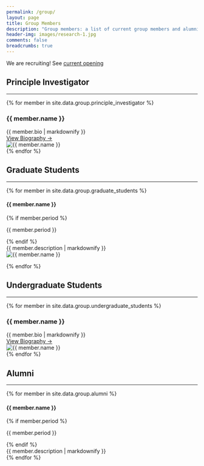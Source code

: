 ```yaml
---
permalink: /group/
layout: page
title: Group Members
description: "Group members: a list of current group members and alumni."
header-img: images/research-1.jpg
comments: false
breadcrumbs: true
---
```


We are recruiting! See [current opening]({{site.url}}/opening)


## Principle Investigator
-----

{% for member in site.data.group.principle_investigator %}
<div class="pi-card">
  <div class="pi-info">
    <h3>{{ member.name }}</h3>
      <div class="member-bio">{{ member.bio | markdownify }}</div>
    <a href="{{ site.url }}{{ member.bio_link }}" class="member-link">View Biography →</a>
  </div>
  <div class="pi-photo">
    <img src="{{ site.url }}/{{ member.image }}" alt="{{ member.name }}">
  </div>
</div>
{% endfor %}

## Graduate Students
-----

{% for member in site.data.group.graduate_students %}
<div class="pi-card">
  <div class="pi-info">
      <h4>{{ member.name }}</h4>
      {% if member.period %}<p class="member-period">{{ member.period }}</p>{% endif %}
      <div class="member-description">{{ member.description | markdownify }}</div>
  </div>
  <div class="pi-photo">
    <img src="{{ site.url }}/{{ member.image }}" alt="{{ member.name }}">
  </div>
</div>

{% endfor %}


## Undergraduate Students
-----

<div class="member-grid">
{% for member in site.data.group.undergraduate_students %}
<div class="pi-card">
  <div class="pi-info">
    <h3>{{ member.name }}</h3>
      <div class="member-bio">{{ member.bio | markdownify }}</div>
    <a href="{{ site.url }}{{ member.bio_link }}" class="member-link">View Biography →</a>
  </div>
  <div class="pi-photo">
    <img src="{{ site.url }}/{{ member.image }}" alt="{{ member.name }}">
  </div>
</div>
{% endfor %}


## Alumni
-----

<div class="member-grid">
{% for member in site.data.group.alumni %}
  <div class="member-card">
    <div class="member-info">
      <h4>{{ member.name }}</h4>
      {% if member.period %}<p class="member-period">{{ member.period }}</p>{% endif %}
      <div class="member-description">{{ member.description | markdownify }}</div>
    </div>
  </div>
{% endfor %}
</div>
